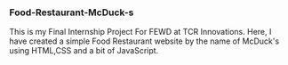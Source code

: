 ### Food-Restaurant-McDuck-s

This is my Final Internship Project For FEWD at TCR Innovations. Here, I have created a simple Food Restaurant website by the name of McDuck's using HTML,CSS and a bit of JavaScript.
